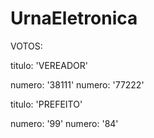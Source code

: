 # UrnaEletronica

VOTOS:


titulo: 'VEREADOR'

 numero: '38111'
 numero: '77222'
 
 
 titulo: 'PREFEITO'
 
 numero: '99'
 numero: '84'
